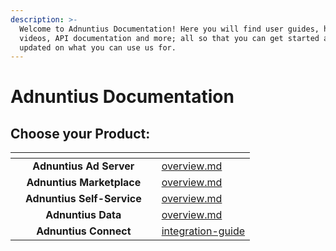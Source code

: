 ```yaml
---
description: >-
  Welcome to Adnuntius Documentation! Here you will find user guides, how-to
  videos, API documentation and more; all so that you can get started and stay
  updated on what you can use us for.
---
```


# Adnuntius Documentation

## Choose your Product:

<table data-view="cards"><thead><tr><th></th><th align="center"></th><th></th><th data-hidden data-card-target data-type="content-ref"></th></tr></thead><tbody><tr><td></td><td align="center"><strong>Adnuntius Ad Server</strong></td><td></td><td><a href="adnuntius-advertising/overview.md">overview.md</a></td></tr><tr><td></td><td align="center"><strong>Adnuntius Marketplace</strong></td><td></td><td><a href="adnuntius-marketplace/overview.md">overview.md</a></td></tr><tr><td></td><td align="center"><strong>Adnuntius Self-Service</strong></td><td></td><td><a href="adnuntius-self-service/overview.md">overview.md</a></td></tr><tr><td></td><td align="center"><strong>Adnuntius Data</strong></td><td></td><td><a href="adnuntius-data/overview.md">overview.md</a></td></tr><tr><td></td><td align="center"><strong>Adnuntius Connect</strong></td><td></td><td><a href="adnuntius-connect/integration-guide/">integration-guide</a></td></tr></tbody></table>

